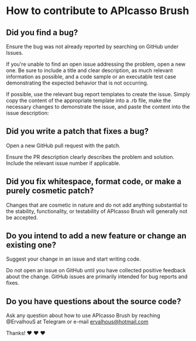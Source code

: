 # How to contribute to APIcasso Brush

## Did you find a bug?
Ensure the bug was not already reported by searching on GitHub under Issues.

If you're unable to find an open issue addressing the problem, open a new one. Be sure to include a title and clear description, as much relevant information as possible, and a code sample or an executable test case demonstrating the expected behavior that is not occurring.

If possible, use the relevant bug report templates to create the issue. Simply copy the content of the appropriate template into a .rb file, make the necessary changes to demonstrate the issue, and paste the content into the issue description:

## Did you write a patch that fixes a bug?
Open a new GitHub pull request with the patch.

Ensure the PR description clearly describes the problem and solution. Include the relevant issue number if applicable.

## Did you fix whitespace, format code, or make a purely cosmetic patch?
Changes that are cosmetic in nature and do not add anything substantial to the stability, functionality, or testability of APIcasso Brush will generally not be accepted.

## Do you intend to add a new feature or change an existing one?
Suggest your change in an issue and start writing code.

Do not open an issue on GitHub until you have collected positive feedback about the change. GitHub issues are primarily intended for bug reports and fixes.

## Do you have questions about the source code?
Ask any question about how to use APIcasso Brush by reaching @ErvalhouS at Telegram or e-mail ervalhous@hotmail.com

Thanks! ❤️ ❤️ ❤️
